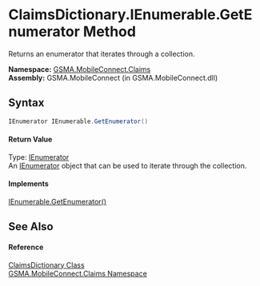 ClaimsDictionary.IEnumerable.GetEnumerator Method
=================================================
Returns an enumerator that iterates through a collection.

**Namespace:** [GSMA.MobileConnect.Claims][1]  
**Assembly:** GSMA.MobileConnect (in GSMA.MobileConnect.dll)

Syntax
------

```csharp
IEnumerator IEnumerable.GetEnumerator()
```

#### Return Value
Type: [IEnumerator][2]  
An [IEnumerator][2] object that can be used to iterate through the collection.
#### Implements
[IEnumerable.GetEnumerator()][3]  


See Also
--------

#### Reference
[ClaimsDictionary Class][4]  
[GSMA.MobileConnect.Claims Namespace][1]  

[1]: ../README.md
[2]: http://msdn.microsoft.com/en-us/library/1t2267t6
[3]: http://msdn.microsoft.com/en-us/library/5zae5365
[4]: README.md
[5]: ../../_icons/Help.png